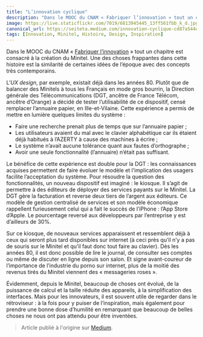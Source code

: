 ```yaml
---
title: "L’innovation cyclique"
description: "Dans le MOOC du CNAM « Fabriquer l’innovation » tout un chapitre est consacré à la création du Minitel. Une des choses frappantes dans cette histoire est la similarité de certaines idées de l’époque avec des concepts très contemporains."
image: https://live.staticflickr.com/7019/6813945445_13ff561fbb_k_d.jpg
canonical_url: https://seiteta.medium.com/innovation-cyclique-cd87a544d55f
tags: [Innovation, Minitel, Histoire, Design, Inspiration]
---
```


Dans le MOOC du CNAM « [Fabriquer l’innovation](https://www.fun-mooc.fr/courses/course-v1:CNAM+01023+session03/info) » tout un chapitre est consacré à la création du Minitel. Une des choses frappantes dans cette histoire est la similarité de certaines idées de l’époque avec des concepts très contemporains.

L’*UX design*, par exemple, existait déjà dans les années 80. Plutôt que de balancer des Minitels à tous les Français en mode gros bourrin, la Direction générale des Télécommunications (DGT, ancêtre de France Télécom, ancêtre d’Orange) a décidé de tester l’utilisabilité de ce dispositif, censé remplacer l’annuaire papier, en Ille-et-Vilaine. Cette expérience a permis de mettre en lumière quelques limites du système :

* Faire une recherche prenait plus de temps que sur l’annuaire papier ;
* Les utilisateurs avaient du mal avec le clavier alphabétique car ils étaient déjà habitués à l’AZERTY à cause des machines à écrire ;
* Le système n’avait aucune tolérance quant aux fautes d’orthographe ;
* Avoir une seule fonctionnalité (l’annuaire) n’était pas suffisant.

Le bénéfice de cette expérience est double pour la DGT : les connaissances acquises permettent de faire évoluer le modèle et l’implication des usagers facilite l’acceptation du système. Pour résoudre la question des fonctionnalités, un nouveau dispositif est imaginé : le kiosque. Il s’agit de permettre à des éditeurs de déployer des services payants sur le Minitel. La DGT gère la facturation et reverse deux tiers de l’argent aux éditeurs. Ce modèle de gestion centralisé de services et son modèle économique rappellent furieusement celui qui a fait le succès de l’iPhone : l’App Store d’Apple. Le pourcentage reversé aux développeurs par l’entreprise y est d’ailleurs de 30%.

Sur ce kiosque, de nouveaux services apparaissent et ressemblent déjà à ceux qui seront plus tard disponibles sur internet (à ceci près qu’il n’y a pas de souris sur le Minitel et qu’il faut donc tout faire au clavier). Dès les années 80, il est donc possible de lire le journal, de consulter ses comptes ou même de discuter en ligne depuis son salon. Et signe avant-coureur de l’importance de l’industrie du porno sur internet, plus de la moitié des revenus tirés du Minitel viennent des « messageries roses ».

Évidemment, depuis le Minitel, beaucoup de choses ont évolué, de la puissance de calcul et la taille réduite des appareils, à la simplification des interfaces. Mais pour les innovateurs, il est souvent utile de regarder dans le rétroviseur : à la fois pour y puiser de l’inspiration, mais également pour prendre une bonne dose d’humilité en remarquant que beaucoup de belles choses ne nous ont pas attendu pour être inventées.

> Article publié à l'origine sur [Medium](https://seiteta.medium.com/innovation-cyclique-cd87a544d55f).
